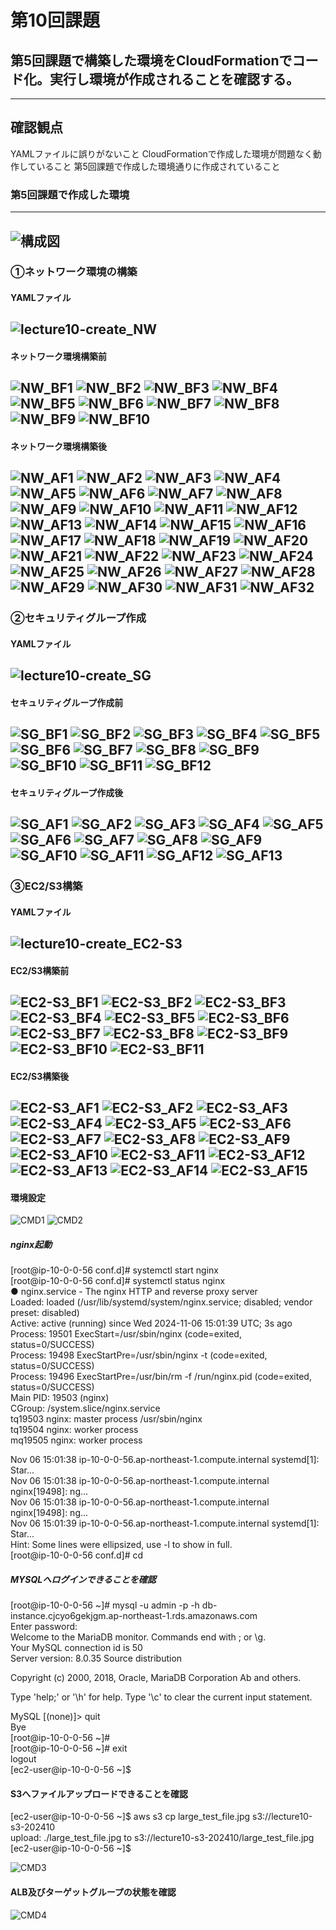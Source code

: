 # 第10回課題  
## 第5回課題で構築した環境をCloudFormationでコード化。実行し環境が作成されることを確認する。
-------------------------  
## 確認観点
 YAMLファイルに誤りがないこと 
 CloudFormationで作成した環境が問題なく動作していること 
 第5回課題で作成した環境通りに作成されていること 
 
### 第5回課題で作成した環境
-------------------------  
![構成図](/lecture10/image/構成図.svg)
-------------------------  

### ①ネットワーク環境の構築
#### YAMLファイル
![lecture10-create_NW](/lecture10/lecture10-create_NW.yml)
-------------------------  
#### ネットワーク環境構築前
![NW_BF1](/lecture10/image/NW_BF_20241106_000000.JPG)
![NW_BF2](/lecture10/image/NW_BF_20241106_000001.JPG)
![NW_BF3](/lecture10/image/NW_BF_20241106_000002.JPG)
![NW_BF4](/lecture10/image/NW_BF_20241106_000003.JPG)
![NW_BF5](/lecture10/image/NW_BF_20241106_000004.JPG)
![NW_BF6](/lecture10/image/NW_BF_20241106_000005.JPG)
![NW_BF7](/lecture10/image/NW_BF_20241106_000006.JPG)
![NW_BF8](/lecture10/image/NW_BF_20241106_000007.JPG)
![NW_BF9](/lecture10/image/NW_BF_20241106_000008.JPG)
![NW_BF10](/lecture10/image/NW_BF_20241106_000009.JPG)
-------------------------  
#### ネットワーク環境構築後
![NW_AF1](/lecture10/image/NW_AF_20241106_000000.JPG)
![NW_AF2](/lecture10/image/NW_AF_20241106_000001.JPG)
![NW_AF3](/lecture10/image/NW_AF_20241106_000002.JPG)
![NW_AF4](/lecture10/image/NW_AF_20241106_000003.JPG)
![NW_AF5](/lecture10/image/NW_AF_20241106_000004.JPG)
![NW_AF6](/lecture10/image/NW_AF_20241106_000005.JPG)
![NW_AF7](/lecture10/image/NW_AF_20241106_000006.JPG)
![NW_AF8](/lecture10/image/NW_AF_20241106_000007.JPG)
![NW_AF9](/lecture10/image/NW_AF_20241106_000008.JPG)
![NW_AF10](/lecture10/image/NW_AF_20241106_000009.JPG)
![NW_AF11](/lecture10/image/NW_AF_20241106_000010.JPG)
![NW_AF12](/lecture10/image/NW_AF_20241106_000011.JPG)
![NW_AF13](/lecture10/image/NW_AF_20241106_000012.JPG)
![NW_AF14](/lecture10/image/NW_AF_20241106_000013.JPG)
![NW_AF15](/lecture10/image/NW_AF_20241106_000014.JPG)
![NW_AF16](/lecture10/image/NW_AF_20241106_000015.JPG)
![NW_AF17](/lecture10/image/NW_AF_20241106_000016.JPG)
![NW_AF18](/lecture10/image/NW_AF_20241106_000017.JPG)
![NW_AF19](/lecture10/image/NW_AF_20241106_000018.JPG)
![NW_AF20](/lecture10/image/NW_AF_20241106_000019.JPG)
![NW_AF21](/lecture10/image/NW_AF_20241106_000020.JPG)
![NW_AF22](/lecture10/image/NW_AF_20241106_000021.JPG)
![NW_AF23](/lecture10/image/NW_AF_20241106_000022.JPG)
![NW_AF24](/lecture10/image/NW_AF_20241106_000023.JPG)
![NW_AF25](/lecture10/image/NW_AF_20241106_000024.JPG)
![NW_AF26](/lecture10/image/NW_AF_20241106_000025.JPG)
![NW_AF27](/lecture10/image/NW_AF_20241106_000026.JPG)
![NW_AF28](/lecture10/image/NW_AF_20241106_000027.JPG)
![NW_AF29](/lecture10/image/NW_AF_20241106_000028.JPG)
![NW_AF30](/lecture10/image/NW_AF_20241106_000029.JPG)
![NW_AF31](/lecture10/image/NW_AF_20241106_000030.JPG)
![NW_AF32](/lecture10/image/NW_AF_20241106_000031.JPG)
-------------------------  
### ②セキュリティグループ作成
#### YAMLファイル
![lecture10-create_SG](/lecture10/lecture10-create_SG.yml)
-------------------------  
#### セキュリティグループ作成前
![SG_BF1](/lecture10/image/SG_BF_20241106_000000.JPG)
![SG_BF2](/lecture10/image/SG_BF_20241106_000001.JPG)
![SG_BF3](/lecture10/image/SG_BF_20241106_000002.JPG)
![SG_BF4](/lecture10/image/SG_BF_20241106_000003.JPG)
![SG_BF5](/lecture10/image/SG_BF_20241106_000004.JPG)
![SG_BF6](/lecture10/image/SG_BF_20241106_000005.JPG)
![SG_BF7](/lecture10/image/SG_BF_20241106_000006.JPG)
![SG_BF8](/lecture10/image/SG_BF_20241106_000007.JPG)
![SG_BF9](/lecture10/image/SG_BF_20241106_000008.JPG)
![SG_BF10](/lecture10/image/SG_BF_20241106_000009.JPG)
![SG_BF11](/lecture10/image/SG_BF_20241106_000010.JPG)
![SG_BF12](/lecture10/image/SG_BF_20241106_000011.JPG)
-------------------------  
#### セキュリティグループ作成後
![SG_AF1](/lecture10/image/SG_AF_20241106_000000.JPG)
![SG_AF2](/lecture10/image/SG_AF_20241106_000001.JPG)
![SG_AF3](/lecture10/image/SG_AF_20241106_000002.JPG)
![SG_AF4](/lecture10/image/SG_AF_20241106_000003.JPG)
![SG_AF5](/lecture10/image/SG_AF_20241106_000004.JPG)
![SG_AF6](/lecture10/image/SG_AF_20241106_000005.JPG)
![SG_AF7](/lecture10/image/SG_AF_20241106_000006.JPG)
![SG_AF8](/lecture10/image/SG_AF_20241106_000007.JPG)
![SG_AF9](/lecture10/image/SG_AF_20241106_000008.JPG)
![SG_AF10](/lecture10/image/SG_AF_20241106_000009.JPG)
![SG_AF11](/lecture10/image/SG_AF_20241106_000010.JPG)
![SG_AF12](/lecture10/image/SG_AF_20241106_000011.JPG)
![SG_AF13](/lecture10/image/SG_AF_20241106_000012.JPG)
-------------------------  
### ③EC2/S3構築
#### YAMLファイル
![lecture10-create_EC2-S3](/lecture10/lecture10-create_EC2-S3.yml)
-------------------------  
#### EC2/S3構築前
![EC2-S3_BF1](/lecture10/image/EC2-S3_BF_20241106_000000.JPG)
![EC2-S3_BF2](/lecture10/image/EC2-S3_BF_20241106_000001.JPG)
![EC2-S3_BF3](/lecture10/image/EC2-S3_BF_20241106_000002.JPG)
![EC2-S3_BF4](/lecture10/image/EC2-S3_BF_20241106_000003.JPG)
![EC2-S3_BF5](/lecture10/image/EC2-S3_BF_20241106_000004.JPG)
![EC2-S3_BF6](/lecture10/image/EC2-S3_BF_20241106_000005.JPG)
![EC2-S3_BF7](/lecture10/image/EC2-S3_BF_20241106_000006.JPG)
![EC2-S3_BF8](/lecture10/image/EC2-S3_BF_20241106_000007.JPG)
![EC2-S3_BF9](/lecture10/image/EC2-S3_BF_20241106_000008.JPG)
![EC2-S3_BF10](/lecture10/image/EC2-S3_BF_20241106_000009.JPG)
![EC2-S3_BF11](/lecture10/image/EC2-S3_BF_20241106_000010.JPG)
-------------------------  
#### EC2/S3構築後
![EC2-S3_AF1](/lecture10/image/EC2-S3_AF_20241106_000000.JPG)
![EC2-S3_AF2](/lecture10/image/EC2-S3_AF_20241106_000001.JPG)
![EC2-S3_AF3](/lecture10/image/EC2-S3_AF_20241106_000002.JPG)
![EC2-S3_AF4](/lecture10/image/EC2-S3_AF_20241106_000003.JPG)
![EC2-S3_AF5](/lecture10/image/EC2-S3_AF_20241106_000004.JPG)
![EC2-S3_AF6](/lecture10/image/EC2-S3_AF_20241106_000005.JPG)
![EC2-S3_AF7](/lecture10/image/EC2-S3_AF_20241106_000006.JPG)
![EC2-S3_AF8](/lecture10/image/EC2-S3_AF_20241106_000007.JPG)
![EC2-S3_AF9](/lecture10/image/EC2-S3_AF_20241106_000008.JPG)
![EC2-S3_AF10](/lecture10/image/EC2-S3_AF_20241106_000009.JPG)
![EC2-S3_AF11](/lecture10/image/EC2-S3_AF_20241106_000010.JPG)
![EC2-S3_AF12](/lecture10/image/EC2-S3_AF_20241106_000011.JPG)
![EC2-S3_AF13](/lecture10/image/EC2-S3_AF_20241106_000012.JPG)
![EC2-S3_AF14](/lecture10/image/EC2-S3_AF_20241106_000013.JPG)
![EC2-S3_AF15](/lecture10/image/EC2-S3_AF_20241106_000014.JPG)
-------------------------  
#### 環境設定
![CMD1](/lecture10/image/CMD_20241106_000000.JPG)
![CMD2](/lecture10/image/CMD_20241106_000001.JPG)
  
##### nginx起動
 [root@ip-10-0-0-56 conf.d]# systemctl start nginx  
 [root@ip-10-0-0-56 conf.d]# systemctl status nginx  
 ● nginx.service - The nginx HTTP and reverse proxy server  
    Loaded: loaded (/usr/lib/systemd/system/nginx.service; disabled; vendor preset: disabled)  
    Active: active (running) since Wed 2024-11-06 15:01:39 UTC; 3s ago  
   Process: 19501 ExecStart=/usr/sbin/nginx (code=exited, status=0/SUCCESS)  
   Process: 19498 ExecStartPre=/usr/sbin/nginx -t (code=exited, status=0/SUCCESS)  
   Process: 19496 ExecStartPre=/usr/bin/rm -f /run/nginx.pid (code=exited, status=0/SUCCESS)  
  Main PID: 19503 (nginx)  
    CGroup: /system.slice/nginx.service  
            tq19503 nginx: master process /usr/sbin/nginx  
            tq19504 nginx: worker process  
            mq19505 nginx: worker process  
   
 Nov 06 15:01:38 ip-10-0-0-56.ap-northeast-1.compute.internal systemd[1]: Star...  
 Nov 06 15:01:38 ip-10-0-0-56.ap-northeast-1.compute.internal nginx[19498]: ng...  
 Nov 06 15:01:38 ip-10-0-0-56.ap-northeast-1.compute.internal nginx[19498]: ng...  
 Nov 06 15:01:39 ip-10-0-0-56.ap-northeast-1.compute.internal systemd[1]: Star...  
 Hint: Some lines were ellipsized, use -l to show in full.  
 [root@ip-10-0-0-56 conf.d]# cd  
    
##### MYSQLへログインできることを確認
 [root@ip-10-0-0-56 ~]# mysql -u admin -p -h db-instance.cjcyo6gekjgm.ap-northeast-1.rds.amazonaws.com  
 Enter password:  
 Welcome to the MariaDB monitor.  Commands end with ; or \g.  
 Your MySQL connection id is 50  
 Server version: 8.0.35 Source distribution  
   
 Copyright (c) 2000, 2018, Oracle, MariaDB Corporation Ab and others.  
   
 Type 'help;' or '\h' for help. Type '\c' to clear the current input statement.  
   
 MySQL [(none)]> quit  
 Bye  
 [root@ip-10-0-0-56 ~]#  
 [root@ip-10-0-0-56 ~]# exit  
 logout  
 [ec2-user@ip-10-0-0-56 ~]$  
     
#### S3へファイルアップロードできることを確認
 [ec2-user@ip-10-0-0-56 ~]$ aws s3 cp large_test_file.jpg s3://lecture10-s3-202410  
 upload: ./large_test_file.jpg to s3://lecture10-s3-202410/large_test_file.jpg  
 [ec2-user@ip-10-0-0-56 ~]$  
  
![CMD3](/lecture10/image/CMD_20241114_000000.JPG)
  
#### ALB及びターゲットグループの状態を確認
![CMD4](/lecture10/image/CMD_20241106_000002.JPG)



